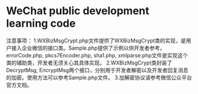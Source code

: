 # WeChat public development learning code
注意事项：
1.WXBizMsgCrypt.php文件提供了WXBizMsgCrypt类的实现，是用户接入企业微信的接口类。Sample.php提供了示例以供开发者参考。errorCode.php, pkcs7Encoder.php, sha1.php, xmlparse.php文件是实现这个类的辅助类，开发者无须关心其具体实现。
2.WXBizMsgCrypt类封装了 DecryptMsg, EncryptMsg两个接口，分别用于开发者解密以及开发者回复消息的加密。使用方法可以参考Sample.php文件。
3.加解密协议请参考微信公众平台官方文档。
